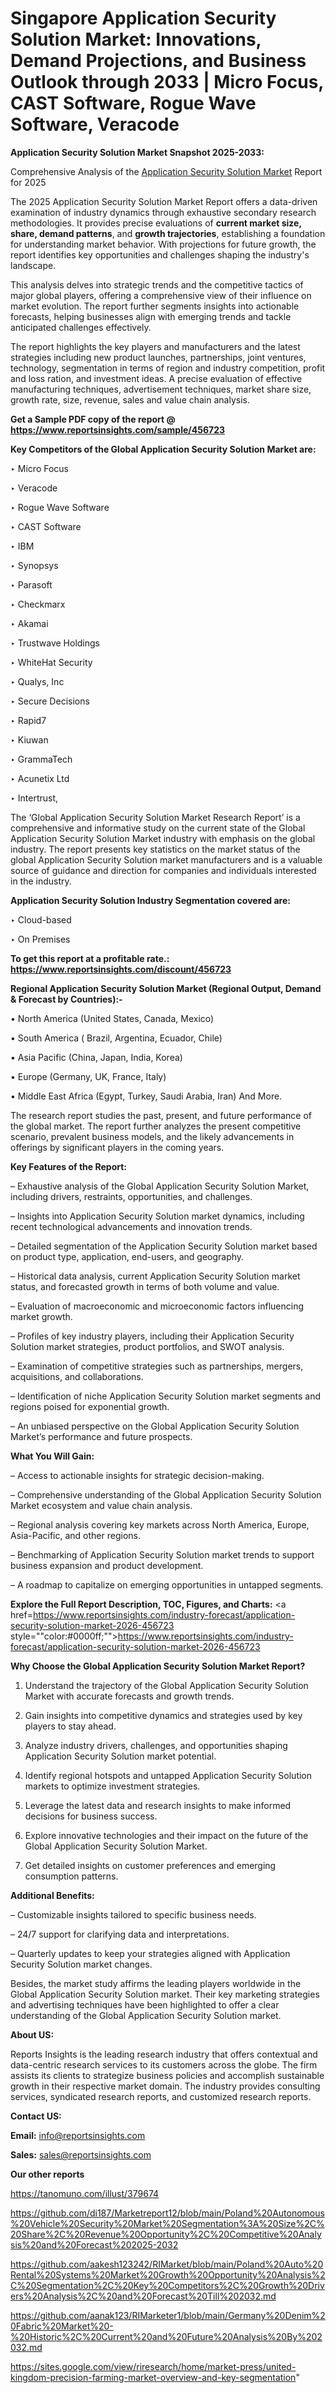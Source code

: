 # Singapore Application Security Solution Market: Innovations, Demand Projections, and Business Outlook through 2033 | Micro Focus, CAST Software, Rogue Wave Software, Veracode

<strong>Application Security Solution Market Snapshot 2025-2033:</strong>

Comprehensive Analysis of the <a href=https://www.reportsinsights.com/sample/456723>Application Security Solution Market</a> Report for 2025

The 2025 Application Security Solution Market Report offers a data-driven examination of industry dynamics through exhaustive secondary research methodologies. It provides precise evaluations of <strong>current market size, share, demand patterns</strong>, and <strong>growth trajectories</strong>, establishing a foundation for understanding market behavior. With projections for future growth, the report identifies key opportunities and challenges shaping the industry's landscape.

This analysis delves into strategic trends and the competitive tactics of major global players, offering a comprehensive view of their influence on market evolution. The report further segments insights into actionable forecasts, helping businesses align with emerging trends and tackle anticipated challenges effectively.

The report highlights the key players and manufacturers and the latest strategies including new product launches, partnerships, joint ventures, technology, segmentation in terms of region and industry competition, profit and loss ration, and investment ideas. A precise evaluation of effective manufacturing techniques, advertisement techniques, market share size, growth rate, size, revenue, sales and value chain analysis.

<strong>Get a Sample PDF copy of the report @ <a href=https://www.reportsinsights.com/sample/456723 style=color:#0000ff;>https://www.reportsinsights.com/sample/456723</a></strong>

<strong>Key Competitors of the Global Application Security Solution Market are:</strong>

‣ Micro Focus

‣ Veracode

‣ Rogue Wave Software

‣ CAST Software

‣ IBM

‣ Synopsys

‣ Parasoft

‣ Checkmarx

‣ Akamai

‣ Trustwave Holdings

‣ WhiteHat Security

‣ Qualys, Inc

‣ Secure Decisions

‣ Rapid7

‣ Kiuwan

‣ GrammaTech

‣ Acunetix Ltd

‣ Intertrust,

The ‘Global Application Security Solution Market Research Report’ is a comprehensive and informative study on the current state of the Global Application Security Solution Market industry with emphasis on the global industry. The report presents key statistics on the market status of the global Application Security Solution market manufacturers and is a valuable source of guidance and direction for companies and individuals interested in the industry.

<strong>Application Security Solution Industry Segmentation covered are:</strong>

‣ Cloud-based

‣ On Premises

<strong>To get this report at a profitable rate.: <a href=https://www.reportsinsights.com/discount/456723 style=color:#0000ff;>https://www.reportsinsights.com/discount/456723</a></strong>

<strong>Regional Application Security Solution Market (Regional Output, Demand &amp; Forecast by Countries):-</strong>

• North America (United States, Canada, Mexico)

• South America ( Brazil, Argentina, Ecuador, Chile)

• Asia Pacific (China, Japan, India, Korea)

• Europe (Germany, UK, France, Italy)

• Middle East Africa (Egypt, Turkey, Saudi Arabia, Iran) And More.

The research report studies the past, present, and future performance of the global market. The report further analyzes the present competitive scenario, prevalent business models, and the likely advancements in offerings by significant players in the coming years.

<strong>Key Features of the Report:</strong>

– Exhaustive analysis of the Global Application Security Solution Market, including drivers, restraints, opportunities, and challenges.

– Insights into Application Security Solution market dynamics, including recent technological advancements and innovation trends.

– Detailed segmentation of the Application Security Solution market based on product type, application, end-users, and geography.

– Historical data analysis, current Application Security Solution market status, and forecasted growth in terms of both volume and value.

– Evaluation of macroeconomic and microeconomic factors influencing market growth.

– Profiles of key industry players, including their Application Security Solution market strategies, product portfolios, and SWOT analysis.

– Examination of competitive strategies such as partnerships, mergers, acquisitions, and collaborations.

– Identification of niche Application Security Solution market segments and regions poised for exponential growth.

– An unbiased perspective on the Global Application Security Solution Market’s performance and future prospects.

<strong>What You Will Gain:</strong>

– Access to actionable insights for strategic decision-making.

– Comprehensive understanding of the Global Application Security Solution Market ecosystem and value chain analysis.

– Regional analysis covering key markets across North America, Europe, Asia-Pacific, and other regions.

– Benchmarking of Application Security Solution market trends to support business expansion and product development.

– A roadmap to capitalize on emerging opportunities in untapped segments.

<strong>Explore the Full Report Description, TOC, Figures, and Charts:</strong>
<a href=https://www.reportsinsights.com/industry-forecast/application-security-solution-market-2026-456723 style=""color:#0000ff;"">https://www.reportsinsights.com/industry-forecast/application-security-solution-market-2026-456723</a>

<strong>Why Choose the Global Application Security Solution Market Report?</strong>

1. Understand the trajectory of the Global Application Security Solution Market with accurate forecasts and growth trends.

2. Gain insights into competitive dynamics and strategies used by key players to stay ahead.

3. Analyze industry drivers, challenges, and opportunities shaping Application Security Solution market potential.

4. Identify regional hotspots and untapped Application Security Solution markets to optimize investment strategies.

5. Leverage the latest data and research insights to make informed decisions for business success.

6. Explore innovative technologies and their impact on the future of the Global Application Security Solution Market.

7. Get detailed insights on customer preferences and emerging consumption patterns.

<strong>Additional Benefits:</strong>

– Customizable insights tailored to specific business needs.

– 24/7 support for clarifying data and interpretations.

– Quarterly updates to keep your strategies aligned with Application Security Solution market changes.

Besides, the market study affirms the leading players worldwide in the Global Application Security Solution market. Their key marketing strategies and advertising techniques have been highlighted to offer a clear understanding of the Global Application Security Solution market.

<strong><strong>About US</strong>:</strong>

Reports Insights is the leading research industry that offers contextual and data-centric research services to its customers across the globe. The firm assists its clients to strategize business policies and accomplish sustainable growth in their respective market domain. The industry provides consulting services, syndicated research reports, and customized research reports.

<strong>Contact US:</strong>

<p class=><b>Email:</b> <a href=mailto:info@reportsinsights.com>info@reportsinsights.com</a></p>
<p class=><b>Sales:</b> <a href=mailto:sales@reportsinsights.com>sales@reportsinsights.com</a></p>

<strong>Our other reports</strong>

<a href=https://tanomuno.com/illust/379674>https://tanomuno.com/illust/379674</a>

<a href=https://github.com/di187/Marketreport12/blob/main/Poland%20Autonomous%20Vehicle%20Security%20Market%20Segmentation%3A%20Size%2C%20Share%2C%20Revenue%20Opportunity%2C%20Competitive%20Analysis%20and%20Forecast%202025-2032>https://github.com/di187/Marketreport12/blob/main/Poland%20Autonomous%20Vehicle%20Security%20Market%20Segmentation%3A%20Size%2C%20Share%2C%20Revenue%20Opportunity%2C%20Competitive%20Analysis%20and%20Forecast%202025-2032</a>

<a href=https://github.com/aakesh123242/RIMarket/blob/main/Poland%20Auto%20Rental%20Systems%20Market%20Growth%20Opportunity%20Analysis%2C%20Segmentation%2C%20Key%20Competitors%2C%20Growth%20Drivers%20Analysis%2C%20and%20Forecast%20Till%202032.md>https://github.com/aakesh123242/RIMarket/blob/main/Poland%20Auto%20Rental%20Systems%20Market%20Growth%20Opportunity%20Analysis%2C%20Segmentation%2C%20Key%20Competitors%2C%20Growth%20Drivers%20Analysis%2C%20and%20Forecast%20Till%202032.md</a>

<a href=https://github.com/aanak123/RIMarketer1/blob/main/Germany%20Denim%20Fabric%20Market%20-%20Historic%2C%20Current%20and%20Future%20Analysis%20By%202032.md>https://github.com/aanak123/RIMarketer1/blob/main/Germany%20Denim%20Fabric%20Market%20-%20Historic%2C%20Current%20and%20Future%20Analysis%20By%202032.md</a>

<a href=https://sites.google.com/view/riresearch/home/market-press/united-kingdom-precision-farming-market-overview-and-key-segmentation>https://sites.google.com/view/riresearch/home/market-press/united-kingdom-precision-farming-market-overview-and-key-segmentation</a>"

